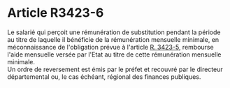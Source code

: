 # Article R3423-6

  
Le salarié qui perçoit une rémunération de substitution pendant la période au titre de laquelle il bénéficie de la rémunération mensuelle minimale, en méconnaissance de l'obligation prévue à l'article [R. 3423-5][1], rembourse l'aide mensuelle versée par l'Etat au titre de cette rémunération mensuelle minimale.   
Un ordre de reversement est émis par le préfet et recouvré par le directeur départemental ou, le cas échéant, régional des finances publiques.

 [1]: /affichCodeArticle.do?cidTexte=LEGITEXT000006072050&idArticle=LEGIARTI000018488211&dateTexte=&categorieLien=cid